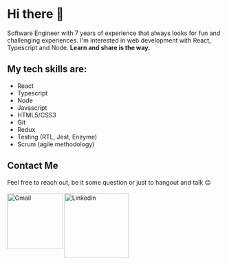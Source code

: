 # Hi there 👋
<p>Software Engineer with 7 years of experience that always looks for fun and challenging experiences. I'm interested in web development with React, Typescript and Node.
<b>Learn and share is the way.</b></p>

## My tech skills are:
  <ul>
  <li>React</li>
  <li>Typescript</li>
  <li>Node</li>
  <li>Javascript</li>
  <li>HTML5/CSS3</li>
  <li>Git</li>
  <li>Redux</li>
  <li>Testing (RTL, Jest, Enzyme)</li>
  <li>Scrum (agile methodology)</li>
</ul>

## Contact Me
<p>
  Feel free to reach out, be it some question or just to hangout and talk 😉
  <br />
  <br />
  <a target="_blank" href="mailto:ericmadureira.uesc@gmail.com">
   <img align="left" alt="Gmail" width="130" hight="100" src="https://img.shields.io/badge/Gmail-D14836?style=for-the-badge&logo=gmail&logoColor=white" />
  </a>
  <a target="_blank" href="https://www.linkedin.com/in/eric-madureira/">
    <img align="left" alt="Linkedin" width="150" hight="100" src="https://img.shields.io/badge/-LinkedIn-%230077B5?style=for-the-badge&logo=linkedin&logoColor=white" />
  </a>
</p>
